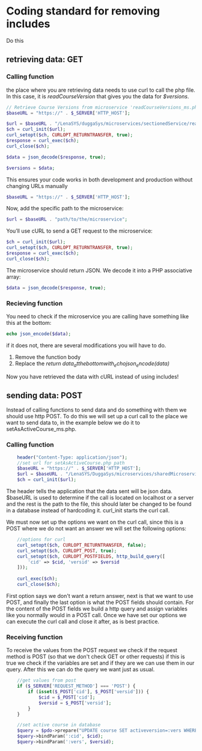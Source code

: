 
# Coding standard for removing includes
Do this

## retrieving data: GET

### Calling function 
the place where you are retrieving data needs to use curl to call the php file.
In this case, it is _readCourseVersion_ that gives you the data for _$versions_.

```php
// Retrieve Course Versions from microservice 'readCourseVersions_ms.php'
$baseURL = "https://" . $_SERVER['HTTP_HOST'];

$url = $baseURL . "/LenaSYS/duggaSys/microservices/sectionedService/readCourseVersions_ms.php";
$ch = curl_init($url);
curl_setopt($ch, CURLOPT_RETURNTRANSFER, true);
$response = curl_exec($ch);
curl_close($ch);

$data = json_decode($response, true);

$versions = $data;
```


This ensures your code works in both development and production without
changing URLs manually
```php
$baseURL = "https://" . $_SERVER['HTTP_HOST'];
```

Now, add the specific path to the microservice:
```php
$url = $baseURL . "path/to/the/microservice";
```

You’ll use cURL to send a GET request to the microservice:
```php
$ch = curl_init($url);
curl_setopt($ch, CURLOPT_RETURNTRANSFER, true);
$response = curl_exec($ch);
curl_close($ch);
```

The microservice should return JSON. We decode it into a PHP associative array:
```php
$data = json_decode($response, true);
```


### Recieving function

You need to check if the microservice you are calling have something
like this at the bottom:
```php
echo json_encode($data);
``` 

if it does not, there are several modifications you will have to do.
1. Remove the function body
2. Replace the _return $data_ at the bottom with _echo json_encode($data)_


Now you have retrieved the data with cURL instead of using includes!
## sending data: POST

Instead of calling functions to send data and do something with them we should use http POST.
To do this we will set up a curl call to the place we want to send data to, in the example below we do it to setAsActiveCourse_ms.php.

### Calling function

```php
    header("Content-Type: application/json");
    //set url for setAsActiveCourse.php path
    $baseURL = "https://" . $_SERVER['HTTP_HOST'];
    $url = $baseURL . "/LenaSYS/DuggaSys/microservices/sharedMicroservices/setAsActiveCourse_ms.php";
    $ch = curl_init($url);
```

The header tells the application that the data sent will be json data.
$baseURL is used to determine if the call is located on localhost or a server and the rest is the path to the file, this should later be changed to be found in a database instead of hardcoding it.
curl_init starts the curl call.

We must now set up the options we want on the curl call, since this is a POST where we do not want an answer we will set the following options:

```php
    //options for curl
    curl_setopt($ch, CURLOPT_RETURNTRANSFER, false);
    curl_setopt($ch, CURLOPT_POST, true);
    curl_setopt($ch, CURLOPT_POSTFIELDS, http_build_query([
        'cid' => $cid, 'versid' => $versid
    ]));
   
    curl_exec($ch);
    curl_close($ch);
```

First option says we don't want a return answer, next is that we want to use POST, and finally the last option is what the POST fields should contain. For the content of the POST fields we build a http query and assign variables like you normally would in a POST call. 
Once we have set our options we can execute the curl call and close it after, as is best practice.

### Receiving function

To receive the values from the POST request we check if the request method is POST (so that we don't check GET or other requests) if this is true we check if the variables are set and if they are we can use them in our query.
After this we can do the query we want just as usual.

```php
    //get values from post
    if ($_SERVER['REQUEST_METHOD'] === 'POST') {
        if (isset($_POST['cid'], $_POST['versid'])) {
            $cid = $_POST['cid'];
            $versid = $_POST['versid'];
        }
    }

    //set active course in database
    $query = $pdo->prepare("UPDATE course SET activeversion=:vers WHERE cid=:cid");
    $query->bindParam(':cid', $cid);
    $query->bindParam(':vers', $versid);
```
